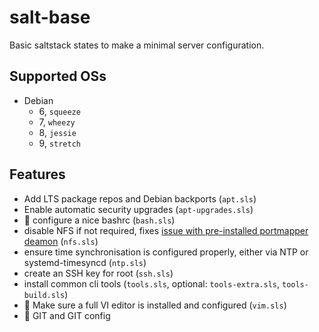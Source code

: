 # salt-base
Basic saltstack states to make a minimal server configuration.

## Supported OSs

- Debian
  - 6, `squeeze`
  - 7, `wheezy`
  - 8, `jessie`
  - 9, `stretch`

## Features

- Add LTS package repos and Debian backports (`apt.sls`)
- Enable automatic security upgrades (`apt-upgrades.sls`)
- :construction: configure a nice bashrc (`bash.sls`)
- disable NFS if not required, fixes [issue with pre-installed portmapper deamon](https://www.bsi.bund.de/EN/Topics/IT-Crisis-Management/CERT-Bund/CERT-Reports/HOWTOs/Open-Portmapper-Services/open-Portmapper-services_node.html) (`nfs.sls`)
- ensure time synchronisation is configured properly, either via NTP or systemd-timesyncd (`ntp.sls`)
- create an SSH key for root (`ssh.sls`)
- install common cli tools (`tools.sls`, optional: `tools-extra.sls`, `tools-build.sls`)
- :construction: Make sure a full VI editor is installed and configured (`vim.sls`)
- :construction: GIT and GIT config

